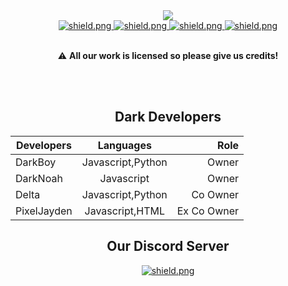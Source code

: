   <center><a href="https://discord.com/assets/ef555bf639a11bd65ae3065263788bba.png"><img src="https://discord.com/assets/ef555bf639a11bd65ae3065263788bba.png"></a></center>

 <div align=center>

  <a href="https://discord.gg/SaGJ8hz">
    <img src="https://discordapp.com/api/guilds/733807204938940447/widget.png?style=shield" alt="shield.png">
  </a>
 
 <a href="https://github.com/TeamDarkDevs">
    <img src="https://img.shields.io/badge/discord.js-v12.3.1-blue.svg?logo=npm" alt="shield.png">
  </a>
  
  
  <a href="https://github.com/TeamDarkDevs/DarkDevelopers/LISENCE">
    <img src="https://img.shields.io/badge/license-GNU%20GPL%20v3-green" alt="shield.png">
  </a>
  
    
  <a href="https://github.com/TeamDarkDevs/DarkDevelopers">
    <img src="https://visitors-badge.glitch.me/badge?page_id=TeamDarkDevs.TeamDarkDevs" alt="shield.png">
  </a>
  
  
<br>
<br>

 :warning: **All our work is licensed so please give us credits!**

<br><br>

## Dark Developers 

| Developers    | Languages         | Role        |
| ------------- |:-----------------:| -----------:|
| DarkBoy       | Javascript,Python | Owner       |
| DarkNoah      | Javascript        | Owner       |
| Delta         | Javascript,Python | Co Owner    |
| PixelJayden   | Javascript,HTML   | Ex Co Owner |


## Our Discord Server 


<a href="https://support.switchblade.xyz">
  <img src="https://invidget.switchblade.xyz/devs" alt="shield.png">
</a>
